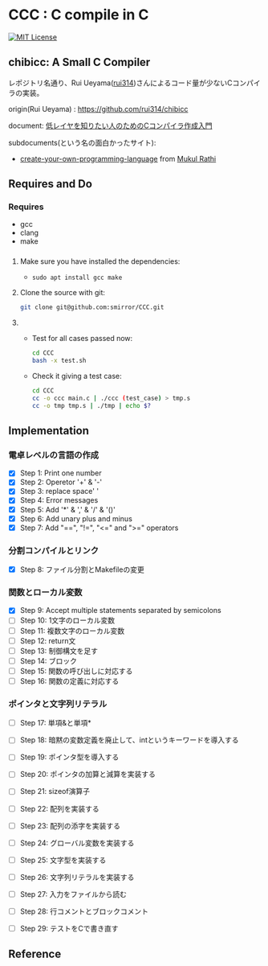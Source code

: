 # CCC : C compile in C

[![MIT License](https://img.shields.io/badge/license-MIT-blue.svg)](https://opensource.org/licenses/MIT)

## chibicc: A Small C Compiler
レポジトリ名通り、Rui Ueyama([rui314](https://github.com/rui314))さんによるコード量が少ないCコンパイラの実装。


origin(Rui Ueyama) : https://github.com/rui314/chibicc

document: [低レイヤを知りたい人のためのCコンパイラ作成入門](https://www.sigbus.info/compilerbook)

subdocuments(という名の面白かったサイト):

- [create-your-own-programming-language](https://mukulrathi.co.uk/create-your-own-programming-language/llvm-ir-cpp-api-tutorial/)
 from [Mukul Rathi](https://twitter.com/mukulrathi_)

## Requires and Do
### Requires
 - gcc
 - clang
 - make
### 
1. Make sure you have installed the dependencies:
   - `sudo apt install gcc make`

2. Clone the source with git:
     ```bash
   git clone git@github.com:smirror/CCC.git
    ```
3. - Test for all cases passed now:
        ```bash
        cd CCC
        bash -x test.sh
        ```

   - Check it giving a test case:
        ```bash
        cd CCC
        cc -o ccc main.c | ./ccc (test_case) > tmp.s
        cc -o tmp tmp.s | ./tmp | echo $?
        ```

## Implementation
### 電卓レベルの言語の作成
- [x]  Step 1: Print one number
- [x]  Step 2: Operetor '+' & '-'
- [x]  Step 3: replace space' '
- [x]  Step 4: Error messages
- [x]  Step 5: Add '*' & ',' & '/' & '()'
- [x]  Step 6: Add unary plus and minus
- [x]  Step 7: Add "==", "!=", "<=" and ">=" operators
### 分割コンパイルとリンク
- [x]  Step 8: ファイル分割とMakefileの変更
### 関数とローカル変数
- [x]  Step 9: Accept multiple statements separated by semicolons
- [ ]  Step 10: 1文字のローカル変数
- [ ]  Step 11: 複数文字のローカル変数
- [ ]  Step 12: return文
- [ ]  Step 13: 制御構文を足す
- [ ]  Step 14: ブロック
- [ ]  Step 15: 関数の呼び出しに対応する
- [ ]  Step 16: 関数の定義に対応する
### ポインタと文字列リテラル
- [ ]  Step 17: 単項&と単項*
- [ ]  Step 18: 暗黙の変数定義を廃止して、intというキーワードを導入する
- [ ]  Step 19: ポインタ型を導入する
- [ ]  Step 20: ポインタの加算と減算を実装する
- [ ]  Step 21: sizeof演算子
- [ ]  Step 22: 配列を実装する
- [ ]  Step 23: 配列の添字を実装する
- [ ]  Step 24: グローバル変数を実装する
- [ ]  Step 25: 文字型を実装する
- [ ]  Step 26: 文字列リテラルを実装する
- [ ]  Step 27: 入力をファイルから読む
- [ ]  Step 28: 行コメントとブロックコメント
- [ ]  Step 29: テストをCで書き直す



## Reference

